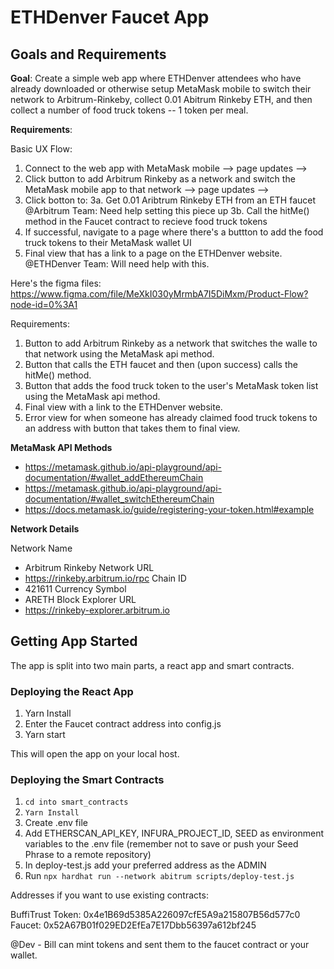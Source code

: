 # ETHDenver Faucet App 

## Goals and Requirements

**Goal**: Create a simple web app where ETHDenver attendees who have already downloaded or otherwise setup MetaMask mobile to switch their network to Arbitrum-Rinkeby, collect 0.01 Abitrum Rinkeby ETH, and then collect a number of food truck tokens -- 1 token per meal. 

**Requirements**: 

Basic UX Flow: 
1. Connect to the web app with MetaMask mobile --> page updates -->
2. Click button to add Arbitrum Rinkeby as a network and switch the MetaMask mobile app to that network --> page updates --> 
3. Click botton to: 
   3a. Get 0.01 Aribtrum Rinkeby ETH from an ETH faucet @Arbitrum Team: Need help setting this piece up
   3b. Call the hitMe() method in the Faucet contract to recieve food truck tokens 
4. If successful, navigate to a page where there's a buttton to add the food truck tokens to their MetaMask wallet UI 
5. Final view that has a link to a page on the ETHDenver website. @ETHDenver Team: Will need help with this. 

Here's the figma files: https://www.figma.com/file/MeXkI030yMrmbA7I5DiMxm/Product-Flow?node-id=0%3A1

Requirements: 
1. Button to add Arbitrum Rinkeby as a network that switches the walle to that network using the MetaMask api method. 
2. Button that calls the ETH faucet and then (upon success) calls the hitMe() method. 
3. Button that adds the food truck token to the user's MetaMask token list using the MetaMask api method. 
4. Final view with a link to the ETHDenver website.  
5. Error view for when someone has already claimed food truck tokens to an address with button that takes them to final view.

**MetaMask API Methods**
* https://metamask.github.io/api-playground/api-documentation/#wallet_addEthereumChain
* https://metamask.github.io/api-playground/api-documentation/#wallet_switchEthereumChain
* https://docs.metamask.io/guide/registering-your-token.html#example

**Network Details**

Network Name
- Arbitrum Rinkeby
Network URL
- https://rinkeby.arbitrum.io/rpc
Chain ID
- 421611
Currency Symbol
- ARETH
Block Explorer URL
- https://rinkeby-explorer.arbitrum.io

## Getting App Started 

The app is split into two main parts, a react app and smart contracts. 

### Deploying the React App 

1. Yarn Install
2. Enter the Faucet contract address into config.js
3. Yarn start 

This will open the app on your local host. 

### Deploying the Smart Contracts 

1. `cd into smart_contracts`
2. `Yarn Install` 
3. Create .env file 
4. Add ETHERSCAN_API_KEY, INFURA_PROJECT_ID, SEED as environment variables to the .env file (remember not to save or push your Seed Phrase to a remote repository)
5. In deploy-test.js add your preferred address as the ADMIN 
6. Run `npx hardhat run --network abitrum scripts/deploy-test.js`


Addresses if you want to use existing contracts: 

BuffiTrust Token: 0x4e1B69d5385A226097cfE5A9a215807B56d577c0
Faucet: 0x52A67B01f029ED2EfEa7E17Dbb56397a612bf245

@Dev - Bill can mint tokens and sent them to the faucet contract or your wallet. 